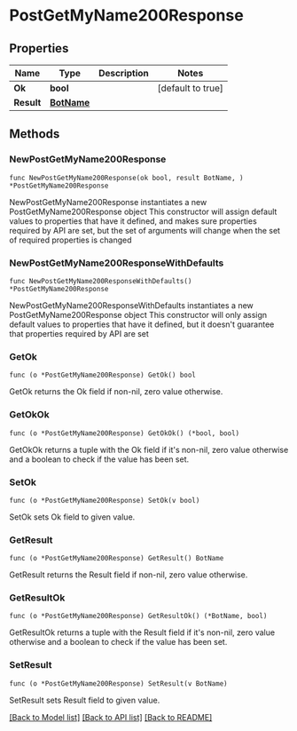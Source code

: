 # PostGetMyName200Response

## Properties

Name | Type | Description | Notes
------------ | ------------- | ------------- | -------------
**Ok** | **bool** |  | [default to true]
**Result** | [**BotName**](BotName.md) |  | 

## Methods

### NewPostGetMyName200Response

`func NewPostGetMyName200Response(ok bool, result BotName, ) *PostGetMyName200Response`

NewPostGetMyName200Response instantiates a new PostGetMyName200Response object
This constructor will assign default values to properties that have it defined,
and makes sure properties required by API are set, but the set of arguments
will change when the set of required properties is changed

### NewPostGetMyName200ResponseWithDefaults

`func NewPostGetMyName200ResponseWithDefaults() *PostGetMyName200Response`

NewPostGetMyName200ResponseWithDefaults instantiates a new PostGetMyName200Response object
This constructor will only assign default values to properties that have it defined,
but it doesn't guarantee that properties required by API are set

### GetOk

`func (o *PostGetMyName200Response) GetOk() bool`

GetOk returns the Ok field if non-nil, zero value otherwise.

### GetOkOk

`func (o *PostGetMyName200Response) GetOkOk() (*bool, bool)`

GetOkOk returns a tuple with the Ok field if it's non-nil, zero value otherwise
and a boolean to check if the value has been set.

### SetOk

`func (o *PostGetMyName200Response) SetOk(v bool)`

SetOk sets Ok field to given value.


### GetResult

`func (o *PostGetMyName200Response) GetResult() BotName`

GetResult returns the Result field if non-nil, zero value otherwise.

### GetResultOk

`func (o *PostGetMyName200Response) GetResultOk() (*BotName, bool)`

GetResultOk returns a tuple with the Result field if it's non-nil, zero value otherwise
and a boolean to check if the value has been set.

### SetResult

`func (o *PostGetMyName200Response) SetResult(v BotName)`

SetResult sets Result field to given value.



[[Back to Model list]](../README.md#documentation-for-models) [[Back to API list]](../README.md#documentation-for-api-endpoints) [[Back to README]](../README.md)


